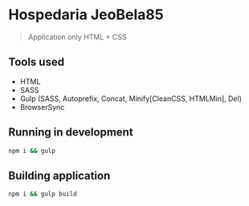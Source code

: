 # Hospedaria JeoBela85
> Application only HTML + CSS

## Tools used
- HTML
- SASS
- Gulp (SASS, Autoprefix, Concat, Minify[CleanCSS, HTMLMin], Del)
- BrowserSync

## Running in development
```sh
npm i && gulp
```

## Building application
```sh
npm i && gulp build
```

